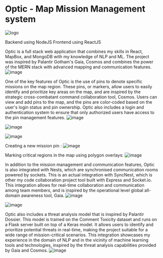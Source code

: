 # Optic - Map Mission Management system
![logo](https://user-images.githubusercontent.com/70265851/212693303-4fe20edd-169e-4847-8907-54113a20b691.png)

Backend using NodeJS
Frontend using ReactJS


Optic is a full stack web application that combines my skills in React, MapBox, and MongoDB with my knowledge of NLP and ML. The project was inspired by Palantir Gotham's Gaia, Cosmos and combines the power of the MERN stack with advanced mapping and communication features.
![image](https://user-images.githubusercontent.com/70265851/213219933-00f102d1-5f79-48e7-adbc-111104ad91ea.png)

One of the key features of Optic is the use of pins to denote specific missions on the map region. These pins, or markers, allow users to easily identify and prioritize key areas on the map, and are inspired by the strategic cross-combatant command collaboration tool, Cosmos. Users can view and add pins to the map, and the pins are color-coded based on the user's login status and pin ownership. Optic also includes a login and authentication system to ensure that only authorized users have access to the pin management features.
![image](https://user-images.githubusercontent.com/70265851/213753548-70057ec0-a257-410c-bb4c-5169812a6b0d.png)

![image](https://user-images.githubusercontent.com/70265851/213221471-d823c18e-b1b0-402a-8535-51db13ffc76b.png)

![image](https://user-images.githubusercontent.com/70265851/213220196-ffe19585-15c7-4551-bc6c-50b55aa09b45.png)

Creating a new mission pin : 
![image](https://user-images.githubusercontent.com/70265851/213221783-e4d6ee06-152d-49b3-86bd-6a4a232bf7c1.png)

Marking critical regions in the map using polygon overlays:
![image](https://user-images.githubusercontent.com/70265851/213222227-d7652c25-8203-4370-b0f0-9cd6d8c179d9.png)



In addition to the mission management and communication features, Optic is also integrated with Nests, which are synchronised communication rooms powered by sockets. This is an actual integration with SyncNest, which is other my code collaboration project tool built with Express and Socket.io. This integration allows for real-time collaboration and communication among team members, and is inspired by the operational level global all-domain awareness tool, Gaia.
![image](https://user-images.githubusercontent.com/70265851/213221158-1dc4973a-90fb-432c-bdeb-9c6de9566263.png)

![image](https://user-images.githubusercontent.com/70265851/213220918-7b05a640-6bbc-452e-aa57-050bbcb00b98.png)

Optic also includes a threat analysis model that is inspired by Palantir Dossier. This model is trained on the Comment Toxicity dataset and runs on a Flask server built on top of a Keras model. It allows users to identify and prioritize potential threats in real-time, making the project suitable for a wide range of mission-critical scenarios. This integration showcases my experience in the domain of NLP and in the vicinity of machine learning tools and technologies, inspired by the threat analysis capabilities provided by Gaia and Cosmos.
![image](https://user-images.githubusercontent.com/70265851/213220483-beaffc88-93d1-4d00-b226-3f46de1a5bc7.png)
